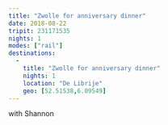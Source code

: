```yaml
---
title: "Zwolle for anniversary dinner"
date: 2018-08-22
tripit: 231171535
nights: 1
modes: ["rail"]
destinations:
  -
    title: "Zwolle for anniversary dinner"
    nights: 1
    location: "De Librije"
    geo: [52.51538,6.09549]
---
```


with Shannon
